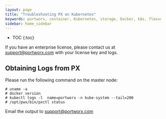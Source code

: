 ```yaml
---
layout: page
title: "Troubleshooting PX on Kubernetes"
keywords: portworx, container, Kubernetes, storage, Docker, k8s, flexvol, pv, persistent disk, debug, troubleshoot
sidebar: home_sidebar
---
```


* TOC
{:toc}

If you have an enterprise license, please contact us at support@portworx.com with your license key and logs.

## Obtaining Logs from PX
Please run the following command on the master node:

```
# uname -a
# docker version
# kubectl logs -l  name=portworx -n kube-system --tail=200
# /opt/pwx/bin/pxctl status
```

Email the output to support@portworx.com
